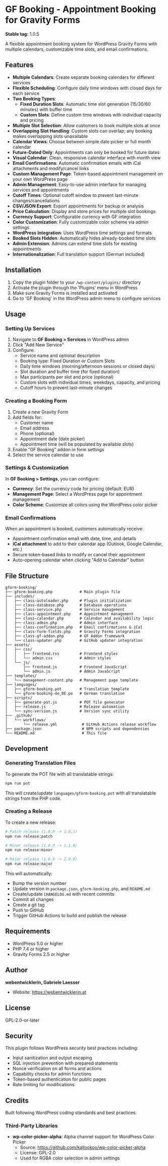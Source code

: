 # GF Booking - Appointment Booking for Gravity Forms

**Stable tag:** 1.0.5

A flexible appointment booking system for WordPress Gravity Forms with multiple calendars, customizable time slots, and email confirmations.

## Features

- **Multiple Calendars**: Create separate booking calendars for different services
- **Flexible Scheduling**: Configure daily time windows with closed days for each service
- **Two Booking Types**:
  - **Fixed Duration Slots**: Automatic time slot generation (15/30/60 minutes) with buffer time
  - **Custom Slots**: Define custom time windows with individual capacity and pricing
- **Multiple Slot Selection**: Allow customers to book multiple slots at once
- **Overlapping Slot Handling**: Custom slots can overlap; any booking makes overlapping slots unavailable
- **Calendar Views**: Choose between simple date picker or full month calendar
- **Future-Dated Only**: Appointments can only be booked for future dates
- **Visual Calendar**: Clean, responsive calendar interface with month view
- **Email Confirmations**: Automatic confirmation emails with iCal attachments and modify/cancel links
- **Custom Management Page**: Token-based appointment management on your own WordPress page
- **Admin Management**: Easy-to-use admin interface for managing services and appointments
- **Cutoff Times**: Optional cutoff window to prevent last-minute changes/cancellations
- **CSV/JSON Export**: Export appointments for backup or analysis
- **Price Calculation**: Display and store prices for multiple slot bookings
- **Currency Support**: Configurable currency with GF integration
- **Color Customization**: Fully customizable color scheme via admin settings
- **WordPress Integration**: Uses WordPress time settings and formats
- **Booked Slots Hidden**: Automatically hides already-booked time slots
- **Admin Extension**: Admins can extend time slots for existing appointments
- **Internationalization**: Full translation support (German included)

## Installation

1. Copy the plugin folder to your `/wp-content/plugins/` directory
2. Activate the plugin through the 'Plugins' menu in WordPress
3. Make sure Gravity Forms is installed and activated
4. Go to 'GF Booking' in the WordPress admin menu to configure services

## Usage

### Setting Up Services

1. Navigate to **GF Booking > Services** in WordPress admin
2. Click "Add New Service"
3. Configure:
   - Service name and optional description
   - Booking type: Fixed Duration or Custom Slots
   - Daily time windows (morning/afternoon sessions or closed days)
   - Slot duration and buffer time (for fixed duration)
   - Max participants per slot and price (optional)
   - Custom slots with individual times, weekdays, capacity, and pricing
   - Cutoff hours to prevent last-minute changes

### Creating a Booking Form

1. Create a new Gravity Form
2. Add fields for:
   - Customer name
   - Email address
   - Phone (optional)
   - Appointment date (date picker)
   - Appointment time (will be populated by available slots)
3. Enable "GF Booking" addon in form settings
4. Select the service calendar to use

### Settings & Customization

In **GF Booking > Settings**, you can configure:

- **Currency**: Set the currency code for pricing (default: EUR)
- **Management Page**: Select a WordPress page for appointment management
- **Color Scheme**: Customize all colors using the WordPress color picker

### Email Confirmations

When an appointment is booked, customers automatically receive:

- Appointment confirmation email with date, time, and details
- **iCal attachment** to add to their calendar app (Outlook, Google Calendar, etc.)
- Secure token-based links to modify or cancel their appointment
- Auto-opening calendar when clicking "Add to Calendar" button

## File Structure

```
gform-booking/
├── gform-booking.php            # Main plugin file
├── includes/
│   ├── class-autoloader.php     # Plugin initialization
│   ├── class-database.php       # Database operations
│   ├── class-service.php        # Service management
│   ├── class-appointment.php    # Appointment management
│   ├── class-calendar.php       # Calendar and availability logic
│   ├── class-admin.php          # Admin interface
│   ├── class-confirmation.php   # Email confirmations & iCal
│   ├── class-form-fields.php    # Gravity Forms integration
│   ├── class-gf-addon.php       # GF Addon framework
│   └── class-updater.php        # GitHub updater integration
├── assets/
│   ├── css/
│   │   ├── frontend.css         # Frontend styles
│   │   └── admin.css            # Admin styles
│   └── js/
│       ├── frontend.js          # Frontend JavaScript
│       └── admin.js             # Admin JavaScript
├── templates/
│   └── management-content.php   # Management page template
├── languages/
│   ├── gform-booking.pot        # Translation template
│   └── gform-booking-de_DE.po   # German translation
├── scripts/
│   ├── generate-pot.js          # POT file generator
│   ├── release.js               # Release automation
│   └── sync-version.js          # Version sync utility
├── .github/
│   └── workflows/
│       └── release.yml           # GitHub Actions release workflow
├── package.json                  # NPM scripts and dependencies
└── README.md                     # This file
```

## Development

### Generating Translation Files

To generate the POT file with all translatable strings:

```bash
npm run pot
```

This will create/update `languages/gform-booking.pot` with all translatable strings from the PHP code.

### Creating a Release

To create a new release:

```bash
# Patch release (1.0.0 -> 1.0.1)
npm run release:patch

# Minor release (1.0.0 -> 1.1.0)
npm run release:minor

# Major release (1.0.0 -> 2.0.0)
npm run release:major
```

This will automatically:
- Bump the version number
- Update version in `package.json`, `gform-booking.php`, and `README.md`
- Create/update `CHANGELOG.md` with recent commits
- Commit all changes
- Create a git tag
- Push to GitHub
- Trigger GitHub Actions to build and publish the release

## Requirements

- WordPress 5.0 or higher
- PHP 7.4 or higher
- Gravity Forms 2.5 or higher

## Author

**webentwicklerin, Gabriele Laesser**

- Website: https://webentwicklerin.at

## License

GPL-2.0-or-later

## Security

This plugin follows WordPress security best practices including:
- Input sanitization and output escaping
- SQL injection prevention with prepared statements
- Nonce verification on all forms and actions
- Capability checks for admin functions
- Token-based authentication for public pages
- Rate limiting for modifications

## Credits

Built following WordPress coding standards and best practices.

### Third-Party Libraries

- **wp-color-picker-alpha**: Alpha channel support for WordPress Color Picker
  - Source: https://github.com/kallookoo/wp-color-picker-alpha
  - License: GPL-2.0
  - Used for RGBA color selection in admin settings
